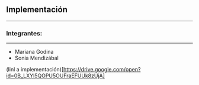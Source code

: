 ## Implementación

---

### Integrantes:

---

- Mariana Godina
- Sonia Mendizábal

(linl a implementación)[https://drive.google.com/open?id=0B_LXYl5QOPU5OUFraEFUUk8zUjA]
